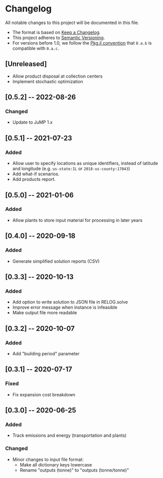 # Changelog

All notable changes to this project will be documented in this file.

- The format is based on [Keep a Changelog][changelog].
- This project adheres to [Semantic Versioning][semver].
- For versions before 1.0, we follow the [Pkg.jl convention][pkjjl]
  that `0.a.b` is compatible with `0.a.c`.

[changelog]: https://keepachangelog.com/en/1.0.0/
[semver]: https://semver.org/spec/v2.0.0.html
[pkjjl]: https://pkgdocs.julialang.org/v1/compatibility/#compat-pre-1.0

## [Unreleased]

- Allow product disposal at collection centers
- Implement stochastic optimization

## [0.5.2] -- 2022-08-26
### Changed
- Update to JuMP 1.x

## [0.5.1] -- 2021-07-23
### Added
- Allow user to specify locations as unique identifiers, instead of latitude and longitude (e.g. `us-state:IL` or `2018-us-county:17043`)
- Add what-if scenarios.
- Add products report.

## [0.5.0] -- 2021-01-06
### Added
- Allow plants to store input material for processing in later years

## [0.4.0] -- 2020-09-18
### Added
- Generate simplified solution reports (CSV)

## [0.3.3] -- 2020-10-13
### Added
- Add option to write solution to JSON file in RELOG.solve
- Improve error message when instance is infeasible
- Make output file more readable

## [0.3.2] -- 2020-10-07
### Added
- Add "building period" parameter

## [0.3.1] -- 2020-07-17
### Fixed
- Fix expansion cost breakdown

## [0.3.0] -- 2020-06-25
### Added
- Track emissions and energy (transportation and plants)

### Changed
- Minor changes to input file format:
    - Make all dictionary keys lowercase
    - Rename "outputs (tonne)" to "outputs (tonne/tonne)"

